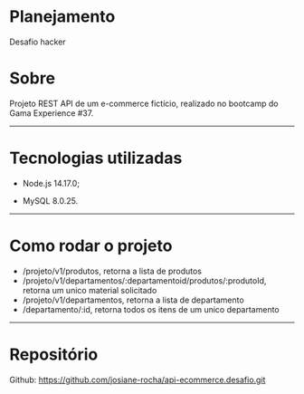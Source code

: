 # Planejamento

Desafio hacker 

# Sobre

<p align="left"> Projeto REST API de um e-commerce fictício, realizado no bootcamp do Gama Experience #37.  </p>

<hr>

<!-- TECHNOLOGIES -->

# Tecnologias utilizadas

<p align="left">

- Node.js 14.17.0;

- MySQL 8.0.25. </p>

<hr>

<!-- TECHNOLOGIES -->

# Como rodar o projeto
 
- /projeto/v1/produtos, retorna a lista de produtos
- /projeto/v1/departamentos/:departamentoid/produtos/:produtoId, retorna um unico material solicitado
- /projeto/v1/departamentos, retorna a lista de departamento
- /departamento/:id, retorna todos os itens de um unico departamento

<hr>


<!-- CONTACT -->

# Repositório

Github: https://github.com/josiane-rocha/api-ecommerce.desafio.git
